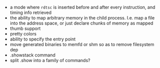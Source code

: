 * a mode where `rdtsc` is inserted before and after every instruction, and timing info retrieved
* the ability to map arbitrary memory in the child process. I.e. map a file into the address space, or just declare chunks of memory as mapped
* thumb support
* pretty colors
* ability to specify the entry point
* move generated binaries to memfd or shm so as to remove filesystem dep
* .showstack command
* split .show into a family of commands?

